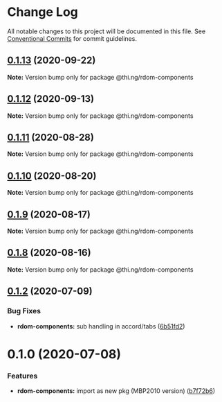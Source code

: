 # Change Log

All notable changes to this project will be documented in this file.
See [Conventional Commits](https://conventionalcommits.org) for commit guidelines.

## [0.1.13](https://github.com/thi-ng/umbrella/compare/@thi.ng/rdom-components@0.1.12...@thi.ng/rdom-components@0.1.13) (2020-09-22)

**Note:** Version bump only for package @thi.ng/rdom-components





## [0.1.12](https://github.com/thi-ng/umbrella/compare/@thi.ng/rdom-components@0.1.11...@thi.ng/rdom-components@0.1.12) (2020-09-13)

**Note:** Version bump only for package @thi.ng/rdom-components





## [0.1.11](https://github.com/thi-ng/umbrella/compare/@thi.ng/rdom-components@0.1.10...@thi.ng/rdom-components@0.1.11) (2020-08-28)

**Note:** Version bump only for package @thi.ng/rdom-components





## [0.1.10](https://github.com/thi-ng/umbrella/compare/@thi.ng/rdom-components@0.1.9...@thi.ng/rdom-components@0.1.10) (2020-08-20)

**Note:** Version bump only for package @thi.ng/rdom-components





## [0.1.9](https://github.com/thi-ng/umbrella/compare/@thi.ng/rdom-components@0.1.8...@thi.ng/rdom-components@0.1.9) (2020-08-17)

**Note:** Version bump only for package @thi.ng/rdom-components





## [0.1.8](https://github.com/thi-ng/umbrella/compare/@thi.ng/rdom-components@0.1.7...@thi.ng/rdom-components@0.1.8) (2020-08-16)

**Note:** Version bump only for package @thi.ng/rdom-components





## [0.1.2](https://github.com/thi-ng/umbrella/compare/@thi.ng/rdom-components@0.1.1...@thi.ng/rdom-components@0.1.2) (2020-07-09)


### Bug Fixes

* **rdom-components:** sub handling in accord/tabs ([6b51fd2](https://github.com/thi-ng/umbrella/commit/6b51fd2ae851070cb82c8eed7194f9b3ec03e6c0))





# 0.1.0 (2020-07-08)


### Features

* **rdom-components:** import as new pkg (MBP2010 version) ([b7f72b6](https://github.com/thi-ng/umbrella/commit/b7f72b6a19dfdc4bdb35d89bda34e787d93e5e22))
